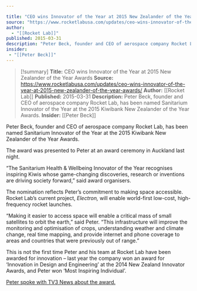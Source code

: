 ```yaml
---

title: "CEO wins Innovator of the Year at 2015 New Zealander of the Year Awards "
source: "https://www.rocketlabusa.com/updates/ceo-wins-innovator-of-the-year-at-2015-new-zealander-of-the-year-awards/"
author:
  - "[[Rocket Lab]]"
published: 2015-03-31
description: "Peter Beck, founder and CEO of aerospace company Rocket Lab, has been named Sanitarium Innovator of the Year at the 2015 Kiwibank New Zealander of the Year Awards."
insider:
 - "[[Peter Beck]]"
---
```

>[!summary]
**Title:** CEO wins Innovator of the Year at 2015 New Zealander of the Year Awards 
**Source:** https://www.rocketlabusa.com/updates/ceo-wins-innovator-of-the-year-at-2015-new-zealander-of-the-year-awards/
**Author:** [[Rocket Lab]]
**Published:** 2015-03-31
**Description:** Peter Beck, founder and CEO of aerospace company Rocket Lab, has been named Sanitarium Innovator of the Year at the 2015 Kiwibank New Zealander of the Year Awards.
**Insider:** [[Peter Beck]]

Peter Beck, founder and CEO of aerospace company Rocket Lab, has been named Sanitarium Innovator of the Year at the 2015 Kiwibank New Zealander of the Year Awards.

The award was presented to Peter at an award ceremony in Auckland last night.

“The Sanitarium Health & Wellbeing Innovator of the Year recognises inspiring Kiwis whose game-changing discoveries, research or inventions are driving society forward,” said award organisers.

The nomination reflects Peter’s commitment to making space accessible. Rocket Lab’s current project, *Electron,* will enable world-first low-cost, high-frequency rocket launches.

“Making it easier to access space will enable a critical mass of small satellites to orbit the earth,” said Peter. “This infrastructure will improve the monitoring and optimisation of crops, understanding weather and climate change, real time mapping, and provide internet and phone coverage to areas and countries that were previously out of range.”

This is not the first time Peter and his team at Rocket Lab have been awarded for innovation – last year the company won an award for ‘Innovation in Design and Engineering’ at the 2014 New Zealand Innovator Awards, and Peter won ‘Most Inspiring Individual’.

[Peter spoke with TV3 News about the award.](http://www.3news.co.nz/business/full-interview-rocket-labs-peter-beck-talks-satellite-aspirations-2015030306#axzz3TCHkbxSL)